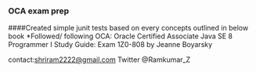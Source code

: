 ### OCA exam prep
####Created simple junit tests based on every concepts outlined in below book
*Followed/ following OCA: Oracle Certified Associate Java SE 8 Programmer I Study Guide: Exam 1Z0-808 by  Jeanne Boyarsky


contact:shriram2222@gmail.com
Twitter @Ramkumar_Z

